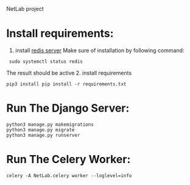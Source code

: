 NetLab project
# Install requirements:

1. install [redis server](https://www.digitalocean.com/community/tutorials/how-to-install-and-secure-redis-on-ubuntu-18-04)
Make sure of installation by following command:
```
 sudo systemctl status redis
```
The result should be active
2. install requirements

```
pip3 install pip install -r requirements.txt
```


# Run The Django Server:
```
python3 manage.py makemigrations
python3 manage.py migrate
python3 manage.py runserver
```


# Run The Celery Worker:
```
celery -A NetLab.celery worker --loglevel=info
```
